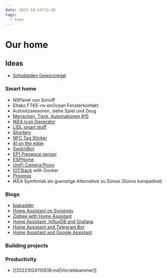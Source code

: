 ```yaml
---
date: 2022-10-24T13:58
tags:
  - home
---
```


# Our home

## Ideas

- [Schubladen Gewürzregal](https://amazon.de/Gewürzregal-Schubladen-Organizer-verstellbar-erweiterbar-Ebenen/dp/B097PV8DBN/)

### Smart home

- NSPanel von Sonoff
- Eltako FTKE-rw enOcean Fensterkontakt
- Autositzsensoren, siehe Spiel und Zeug
- [Menschen, Tiere, Automationen #15](https://www.youtube.com/watch?v=MCayBntBlqk)
- [IKEA Icon Generator](https://designers.leondierkes.de/tradfri_buttons/)
- [LIDL smart stuff](https://www.lidl.de/p/silvercrest-steckerleiste-zigbee-smart-home/p100335221)
- [Shortery](https://www.lgerckens.de/shortery/?ref=cs)
- [NFC Tag Sticker](https://www.amazon.de/gp/product/B00PFXH4QK/?tag=suz-21)
- [AI on the edge](https://github.com/jomjol/AI-on-the-edge-device)
- [SwitchBot](https://eu.switch-bot.com)
- [EP1 Presence sensor](https://shop.everythingsmart.io/en-de/collections/everything-presence-one)
- [ESPHome](https://esphome.io/)
- [UniFi Camera Proxy](https://github.com/keshavdv/unifi-cam-proxy)
- [IOTStack](https://sensorsiot.github.io/IOTstack/) with Docker
- [Proxmox](https://www.proxmox.com/de/)
- IKEA Symfonisk als guenstige Alternative zu Sonos (Sonos kompatibel)

### Blogs

- [blakadder](https://blakadder.com)
- [Home Assistant on Synology](https://www.paolotagliaferri.com/home-automation-home-assistant-docker-synology/)
- [Zigbee with Home Assistant](https://www.paolotagliaferri.com/zigbee-sensor-network-with-home-assistant-conbee-ii-synology/)
- [Home Assistant, InfluxDB and Grafana](https://www.paolotagliaferri.com/home-assistant-data-persistence-and-visualization-with-grafana-and-influxdb/)
- [Home Assistant and Telegram Bot](https://www.paolotagliaferri.com/home-assistant-and-telegram-notifications-chatbot-examples/)
- [Home Assistant and Google Assistant](https://www.paolotagliaferri.com/home-assistant-google-assistant-cloudflare/)

### Building projects

### Productivity

- [[20221024115939.md|Vorratskammer]]
